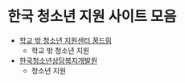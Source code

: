 # 한국 청소년 지원 사이트 모음

- [학교 밖 청소년 지원센터 꿈드림](https://www.kdream.or.kr/)
  - 학교 밖 청소년 지원
- [한국청소년상담복지개발원](https://www.kyci.or.kr/)
  - 청소년 지원
